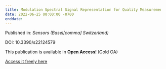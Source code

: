 ```yaml
---
title: Modulation Spectral Signal Representation for Quality Measurement and Enhancement of Wearable Device Data: A Technical Note.
date: 2022-06-25 00:00:00 -0700
enddate:
---
```


Published in: *Sensors (Basel[comma] Switzerland)*

DOI: 10.3390/s22124579

This publication is available in **Open Access**! (Gold OA)

[Access it freely here](https://www.mdpi.com/1424-8220/22/12/4579/pdf?version=1655458157
)


